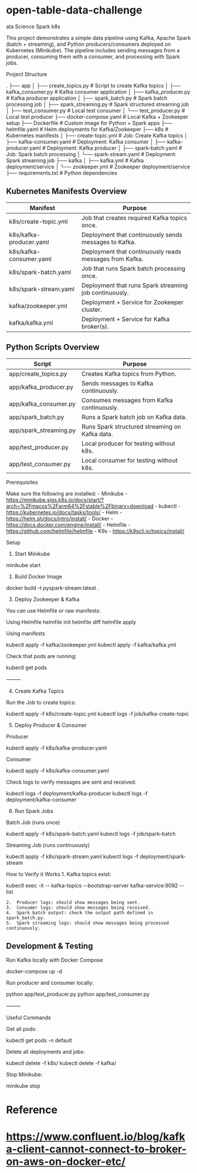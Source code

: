 # open-table-data-challenge
ata Science Spark k8s

This project demonstrates a simple data pipeline using Kafka, Apache Spark (batch + streaming), and Python producers/consumers deployed on Kubernetes (Minikube). The pipeline includes sending messages from a producer, consuming them with a consumer, and processing with Spark jobs.


Project Structure

.
├── app
│   ├── create_topics.py       # Script to create Kafka topics
│   ├── kafka_consumer.py      # Kafka consumer application
│   ├── kafka_producer.py      # Kafka producer application
│   ├── spark_batch.py         # Spark batch processing job
│   ├── spark_streaming.py     # Spark structured streaming job
│   ├── test_consumer.py       # Local test consumer
│   └── test_producer.py       # Local test producer
├── docker-compose.yaml        # Local Kafka + Zookeeper setup
├── Dockerfile                 # Custom image for Python + Spark apps
├── helmfile.yaml              # Helm deployments for Kafka/Zookeeper
├── k8s                        # Kubernetes manifests
│   ├── create-topic.yml       # Job: Create Kafka topics
│   ├── kafka-consumer.yaml    # Deployment: Kafka consumer
│   ├── kafka-producer.yaml    # Deployment: Kafka producer
│   ├── spark-batch.yaml       # Job: Spark batch processing
│   └── spark-stream.yaml      # Deployment: Spark streaming job
├── kafka
│   ├── kafka.yml              # Kafka deployment/service
│   └── zookeeper.yml          # Zookeeper deployment/service
├── requirements.txt           # Python dependencies


## Kubernetes Manifests Overview

| Manifest                | Purpose                                                 |
| ----------------------- | ------------------------------------------------------- |
| k8s/create-topic.yml    | Job that creates required Kafka topics once.            |
| k8s/kafka-producer.yaml | Deployment that continuously sends messages to Kafka.   |
| k8s/kafka-consumer.yaml | Deployment that continuously reads messages from Kafka. |
| k8s/spark-batch.yaml    | Job that runs Spark batch processing once.              |
| k8s/spark-stream.yaml   | Deployment that runs Spark streaming job continuously.  |
| kafka/zookeeper.yml     | Deployment + Service for Zookeeper cluster.             |
| kafka/kafka.yml         | Deployment + Service for Kafka broker(s).               |

## Python Scripts Overview

| Script                 | Purpose                                        |
| ---------------------- | ---------------------------------------------- |
| app/create_topics.py   | Creates Kafka topics from Python.              |
| app/kafka_producer.py  | Sends messages to Kafka continuously.          |
| app/kafka_consumer.py  | Consumes messages from Kafka continuously.     |
| app/spark_batch.py     | Runs a Spark batch job on Kafka data.          |
| app/spark_streaming.py | Runs Spark structured streaming on Kafka data. |
| app/test_producer.py   | Local producer for testing without k8s.        |
| app/test_consumer.py   | Local consumer for testing without k8s.        |


Prerequisites

Make sure the following are installed:
	-	Minikube - https://minikube.sigs.k8s.io/docs/start/?arch=%2Fmacos%2Farm64%2Fstable%2Fbinary+download
	-	kubectl - https://kubernetes.io/docs/tasks/tools/
	-	Helm - https://helm.sh/docs/intro/install/
	-	Docker - https://docs.docker.com/engine/install/
	-   Helmfile - https://github.com/helmfile/helmfile
	-   K9s - https://k9scli.io/topics/install/ 



Setup

1. Start Minikube

minikube start


1. Build Docker Image

docker build -t pyspark-stream:latest .


3. Deploy Zookeeper & Kafka

You can use Helmfile or raw manifests:

Using Helmfile
helmfile init
helmfile diff
helmfile apply

Using manifests

kubectl apply -f kafka/zookeeper.yml
kubectl apply -f kafka/kafka.yml

Check that pods are running:

kubectl get pods


⸻

4. Create Kafka Topics

Run the Job to create topics:

kubectl apply -f k8s/create-topic.yml
kubectl logs -f job/kafka-create-topic


5. Deploy Producer & Consumer

Producer

kubectl apply -f k8s/kafka-producer.yaml

Consumer

kubectl apply -f k8s/kafka-consumer.yaml

Check logs to verify messages are sent and received:

kubectl logs -f deployment/kafka-producer
kubectl logs -f deployment/kafka-consumer


6. Run Spark Jobs

Batch Job (runs once)

kubectl apply -f k8s/spark-batch.yaml
kubectl logs -f job/spark-batch

Streaming Job (runs continuously)

kubectl apply -f k8s/spark-stream.yaml
kubectl logs -f deployment/spark-stream


How to Verify it Works
	1.	Kafka topics exist:

kubectl exec -it <kafka-pod-name> -- kafka-topics --bootstrap-server kafka-service:9092 --list

	2.	Producer logs: should show messages being sent.
	3.	Consumer logs: should show messages being received.
	4.	Spark batch output: check the output path defined in spark_batch.py.
	5.	Spark streaming logs: should show messages being processed continuously.


## Development & Testing

Run Kafka locally with Docker Compose

docker-compose up -d

Run producer and consumer locally:

python app/test_producer.py
python app/test_consumer.py


⸻

Useful Commands

Get all pods:

kubectl get pods -n default

Delete all deployments and jobs:

kubectl delete -f k8s/
kubectl delete -f kafka/

Stop Minikube:

minikube stop



# Reference
# https://www.confluent.io/blog/kafka-client-cannot-connect-to-broker-on-aws-on-docker-etc/
